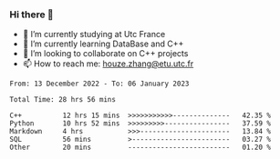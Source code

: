 ### Hi there 👋
- 🔭 I’m currently studying at Utc France
- 🌱 I’m currently learning DataBase and C++
- 👯 I’m looking to collaborate on C++ projects
- 📫 How to reach me: houze.zhang@etu.utc.fr

<!--START_SECTION:waka-->

```text
From: 13 December 2022 - To: 06 January 2023

Total Time: 28 hrs 56 mins

C++          12 hrs 15 mins  >>>>>>>>>>>--------------   42.35 %
Python       10 hrs 52 mins  >>>>>>>>>----------------   37.59 %
Markdown     4 hrs           >>>----------------------   13.84 %
SQL          56 mins         >------------------------   03.27 %
Other        20 mins         -------------------------   01.20 %
```

<!--END_SECTION:waka-->
